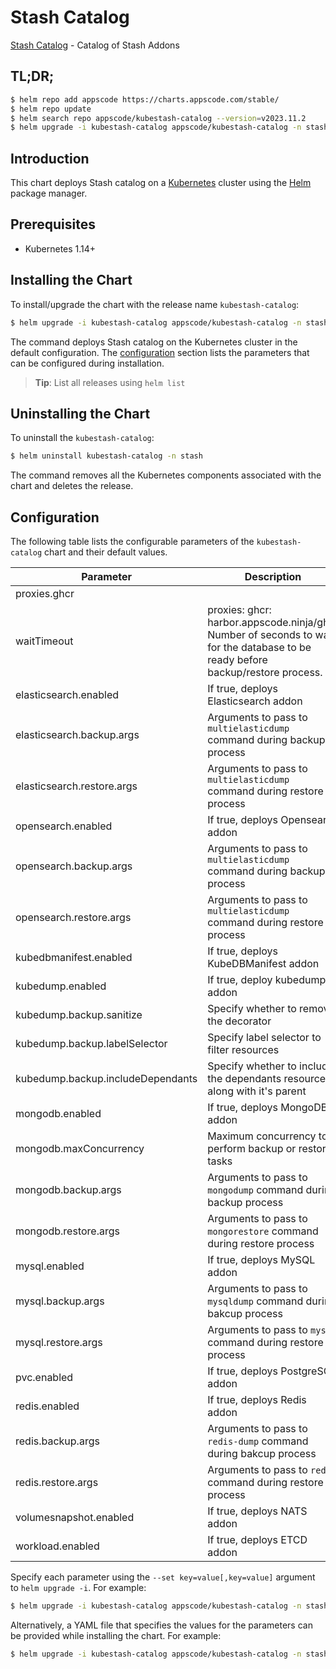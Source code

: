 # Stash Catalog

[Stash Catalog](https://github.com/stashed) - Catalog of Stash Addons

## TL;DR;

```bash
$ helm repo add appscode https://charts.appscode.com/stable/
$ helm repo update
$ helm search repo appscode/kubestash-catalog --version=v2023.11.2
$ helm upgrade -i kubestash-catalog appscode/kubestash-catalog -n stash --create-namespace --version=v2023.11.2
```

## Introduction

This chart deploys Stash catalog on a [Kubernetes](http://kubernetes.io) cluster using the [Helm](https://helm.sh) package manager.

## Prerequisites

- Kubernetes 1.14+

## Installing the Chart

To install/upgrade the chart with the release name `kubestash-catalog`:

```bash
$ helm upgrade -i kubestash-catalog appscode/kubestash-catalog -n stash --create-namespace --version=v2023.11.2
```

The command deploys Stash catalog on the Kubernetes cluster in the default configuration. The [configuration](#configuration) section lists the parameters that can be configured during installation.

> **Tip**: List all releases using `helm list`

## Uninstalling the Chart

To uninstall the `kubestash-catalog`:

```bash
$ helm uninstall kubestash-catalog -n stash
```

The command removes all the Kubernetes components associated with the chart and deletes the release.

## Configuration

The following table lists the configurable parameters of the `kubestash-catalog` chart and their default values.

|             Parameter             |                                                           Description                                                           |       Default        |
|-----------------------------------|---------------------------------------------------------------------------------------------------------------------------------|----------------------|
| proxies.ghcr                      |                                                                                                                                 | <code>ghcr.io</code> |
| waitTimeout                       | proxies: ghcr: harbor.appscode.ninja/ghcr Number of seconds to wait for the database to be ready before backup/restore process. | <code>300</code>     |
| elasticsearch.enabled             | If true, deploys Elasticsearch addon                                                                                            | <code>true</code>    |
| elasticsearch.backup.args         | Arguments to pass to `multielasticdump` command  during backup process                                                          | <code>""</code>      |
| elasticsearch.restore.args        | Arguments to pass to `multielasticdump` command during restore process                                                          | <code>""</code>      |
| opensearch.enabled                | If true, deploys Opensearch addon                                                                                               | <code>true</code>    |
| opensearch.backup.args            | Arguments to pass to `multielasticdump` command  during backup process                                                          | <code>""</code>      |
| opensearch.restore.args           | Arguments to pass to `multielasticdump` command during restore process                                                          | <code>""</code>      |
| kubedbmanifest.enabled            | If true, deploys KubeDBManifest addon                                                                                           | <code>true</code>    |
| kubedump.enabled                  | If true, deploy kubedump addon                                                                                                  | <code>true</code>    |
| kubedump.backup.sanitize          | Specify whether to remove the decorator                                                                                         | <code>true</code>    |
| kubedump.backup.labelSelector     | Specify label selector to filter resources                                                                                      | <code>""</code>      |
| kubedump.backup.includeDependants | Specify whether to include the dependants resources along with it's parent                                                      | <code>false</code>   |
| mongodb.enabled                   | If true, deploys MongoDB addon                                                                                                  | <code>true</code>    |
| mongodb.maxConcurrency            | Maximum concurrency to perform backup or restore tasks                                                                          | <code>3</code>       |
| mongodb.backup.args               | Arguments to pass to `mongodump` command during backup process                                                                  | <code>""</code>      |
| mongodb.restore.args              | Arguments to pass to `mongorestore` command during restore process                                                              | <code>""</code>      |
| mysql.enabled                     | If true, deploys MySQL addon                                                                                                    | <code>true</code>    |
| mysql.backup.args                 | Arguments to pass to `mysqldump` command  during bakcup process                                                                 | <code>""</code>      |
| mysql.restore.args                | Arguments to pass to `mysql` command during restore process                                                                     | <code>""</code>      |
| pvc.enabled                       | If true, deploys PostgreSQL addon                                                                                               | <code>true</code>    |
| redis.enabled                     | If true, deploys Redis addon                                                                                                    | <code>true</code>    |
| redis.backup.args                 | Arguments to pass to `redis-dump` command  during bakcup process                                                                | <code>""</code>      |
| redis.restore.args                | Arguments to pass to `redis` command during restore process                                                                     | <code>""</code>      |
| volumesnapshot.enabled            | If true, deploys NATS addon                                                                                                     | <code>true</code>    |
| workload.enabled                  | If true, deploys ETCD addon                                                                                                     | <code>true</code>    |


Specify each parameter using the `--set key=value[,key=value]` argument to `helm upgrade -i`. For example:

```bash
$ helm upgrade -i kubestash-catalog appscode/kubestash-catalog -n stash --create-namespace --version=v2023.11.2 --set proxies.ghcr=ghcr.io
```

Alternatively, a YAML file that specifies the values for the parameters can be provided while
installing the chart. For example:

```bash
$ helm upgrade -i kubestash-catalog appscode/kubestash-catalog -n stash --create-namespace --version=v2023.11.2 --values values.yaml
```
